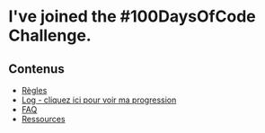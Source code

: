 # I've joined the #100DaysOfCode Challenge.

## Contenus
* [Règles](rules.md)
* [Log - cliquez ici pour voir ma progression](log.md)
* [FAQ](FAQ.md)
* [Ressources](resources.md)
